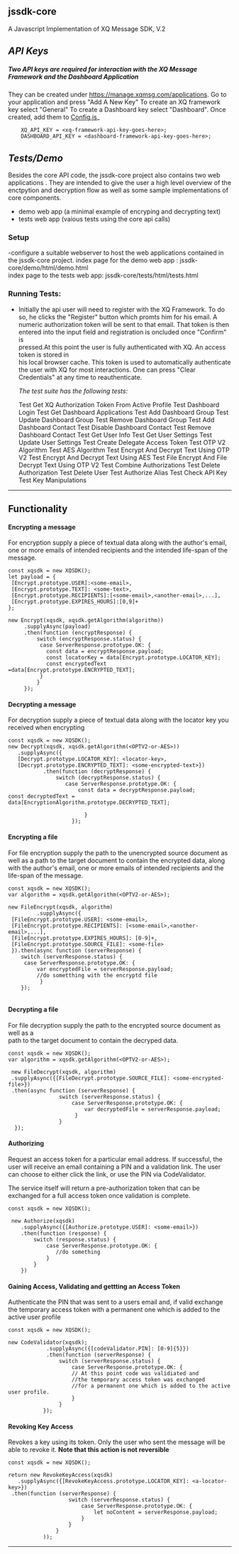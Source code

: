 ## jssdk-core

A Javascript Implementation of XQ Message SDK, V.2

## _API Keys_

##### Two API keys are required for interaction with the XQ Message Framework and the Dashboard Application

They can be created under https://manage.xqmsg.com/applications.
Go to your application  and press "Add A New Key"
To create an XQ framework key  select "General" To create a Dashboard key select "Dashboard".
Once  created, add them to  [Config.js](./src/com/xqmsg/sdk/v2/Config.js)_

````
	XQ_API_KEY = <xq-framework-api-key-goes-here>;
	DASHBOARD_API_KEY = <dashboard-framework-api-key-goes-here>;
````


## _Tests/Demo_
Besides the core API code, the jssdk-core  project also contains two web applications .
They are intended to give the user a high level overview of the enctpytion and decryption flow
as well as some sample implementations of  core components.
*  demo web app (a minimal  example of encryping and decrypting text)
*  tests web app (vaious tests using  the core api calls)

### Setup

-configure a suitable webserver to host the web applications contained in the  jssdk-core project.
index page for the demo web app :  jssdk-core/demo/html/demo.html  
index page to the tests web app:  jssdk-core/tests/html/tests.html

### Running Tests:

- Initially the api user will need to register with the XQ Framework.
  To do so, he clicks the "Register" button  which promts him for his email.
  A numeric authorization  token will be sent  to that email.
  That token is then entered into the input field and registration is oncluded once "Confirm" is   
  pressed.At this point the user is fully  authenticated with XQ. An access token is  stored in  
  his  local browser cache. This token is used to automatically authenticate the user with XQ  for
  most interactions. One can press "Clear Credentials" at any time to reauthenticate.

  _The  test suite has the following tests:_

  Test Get XQ Authorization Token From Active Profile
  Test Dashboard Login
  Test Get Dashboard Applications
  Test Add Dashboard Group
  Test Update Dashboard Group
  Test Remove Dashboard Group
  Test Add Dashboard Contact
  Test Disable Dashboard Contact
  Test Remove Dashboard Contact
  Test Get User Info
  Test Get User Settings
  Test Update User Settings
  Test Create Delegate Access Token
  Test OTP V2 Algorithm
  Test AES Algorithm
  Test Encrypt And Decrypt Text Using OTP V2
  Test Encrypt And Decrypt Text Using AES
  Test File Encrypt And File Decrypt Text Using OTP V2
  Test Combine Authorizations
  Test Delete Authorization
  Test Delete User
  Test Authorize Alias
  Test Check API Key
  Test Key Manipulations



------
## Functionality

#### Encrypting a message
For encryption supply a piece of textual data along with the author's email, one or more emails of intended
recipients and the intended life-span of the message.
```
const xqsdk = new XQSDK();               
let payload = {
 [Encrypt.prototype.USER]:<some-email>,                      
 [Encrypt.prototype.TEXT]: <some-text>,
 [Encrypt.prototype.RECIPIENTS]:[<some-email>,<another-email>,...],
 [Encrypt.prototype.EXPIRES_HOURS]:[0,9]+
};
              
new Encrypt(xqsdk, xqsdk.getAlgorithm(algorithm))
     .supplyAsync(payload)
     .then(function (encryptResponse) {
         switch (encryptResponse.status) {
          case ServerResponse.prototype.OK: {
            const data = encryptResponse.payload;
            const locatorKey = data[Encrypt.prototype.LOCATOR_KEY];
            const encryptedText =data[Encrypt.prototype.ENCRYPTED_TEXT];
          }
         }
     });
```
#### Decrypting a message
For decryption supply a piece of textual data along with the locator key you received when encrypting
```
const xqsdk = new XQSDK();
new Decrypt(xqsdk, xqsdk.getAlgorithm(<OPTV2-or-AES>))
   .supplyAsync({
   [Decrypt.prototype.LOCATOR_KEY]: <locator-key>,  
   [Decrypt.prototype.ENCRYPTED_TEXT]: <some-encrypted-text>})
           .then(function (decryptResponse) {
               switch (decryptResponse.status) {
                  case ServerResponse.prototype.OK: {
                      const data = decryptResponse.payload;
const decryptedText = data[EncryptionAlgorithm.prototype.DECRYPTED_TEXT];
                               
                        }
                    });
```
#### Encrypting a file
For file encryption supply the path to the unencrypted source document as well as a
path to the target document to contain the encrypted data, along with the author's email,
one or more emails of intended recipients and the life-span of the message.
```
const xqsdk = new XQSDK();
var algorithm = xqsdk.getAlgorithm(<OPTV2-or-AES>);

new FileEncrypt(xqsdk, algorithm)
         .supplyAsync({
 [FileEncrypt.prototype.USER]: <some-email>,
 [FileEncrypt.prototype.RECIPIENTS]: [<some-email>,<another-email>,...],
 [FileEncrypt.prototype.EXPIRES_HOURS]: [0-9]+,
 [FileEncrypt.prototype.SOURCE_FILE]: <some-file>
 }).then(async function (serverResponse) {
    switch (serverResponse.status) {
     case ServerResponse.prototype.OK: {
         var encryptedFile = serverResponse.payload;
         //do sometthing with the encryptd file         
          }
    });
                           
```
#### Decrypting a file
For file decryption supply the path to the encrypted source document as well as a <br> path to the target document to contain the decryped data.
```
const xqsdk = new XQSDK();
var algorithm = xqsdk.getAlgorithm(<OPTV2-or-AES>);

 new FileDecrypt(xqsdk, algorithm)
 .supplyAsync({[FileDecrypt.prototype.SOURCE_FILE]: <some-encrypted-file>})
 .then(async function (serverResponse) {
                switch (serverResponse.status) {
                    case ServerResponse.prototype.OK: {
                        var decryptedFile = serverResponse.payload;
                     }  
                }
  });
```
#### Authorizing
Request an access token for a particular email address. If successful, the user will receive an email containing a PIN and a validation link. The user can choose to either click the link, or use the PIN via CodeValidator.

The service itself will return a pre-authorization token that can be exchanged for a full access token once validation is complete.
```
const xqsdk = new XQSDK();

 new Authorize(xqsdk)
    .supplyAsync({[Authorize.prototype.USER]: <some-email>})
    .then(function (response) {
        switch (response.status) {
            case ServerResponse.prototype.OK: {
               //do something
            }
        }
    })
```
#### Gaining Access, Validating and gettting an Access Token

Authenticate the PIN that was sent to a users email and, if valid exchange the  temporary access token with a permanent one which is added to the active user profile
```
const xqsdk = new XQSDK();
    
new CodeValidator(xqsdk);
            .supplyAsync({[codeValidator.PIN]: [0-9]{5}})
            .then(function (serverResponse) {
                switch (serverResponse.status) {
                    case ServerResponse.prototype.OK: {
                    // At this point code was validiated and 
                    //the temporary access token was exchanged 
                    //for a permanent one which is added to the active user profile.
                    }
                }
           });
```


#### Revoking Key Access
Revokes a key using its token. Only the user who sent the message will be able to revoke it. **Note that this action is not reversible**
```
const xqsdk = new XQSDK();

return new RevokeKeyAccess(xqsdk)
   .supplyAsync({[RevokeKeyAccess.prototype.LOCATOR_KEY]: <a-locator-key>})
 .then(function (serverResponse) {
                   switch (serverResponse.status) {
                       case ServerResponse.prototype.OK: {
                           let noContent = serverResponse.payload;
                       }  
                   }
               }
           ));
```
------